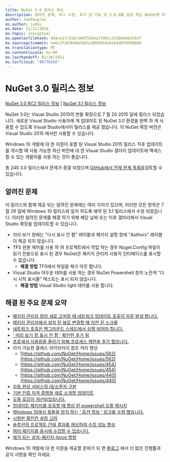 ```yaml
---
title: NuGet 3.0 릴리스 정보
description: 알려진 문제, 버그 수정, 추가 된 기능 및 3.0.0를 포함 하는 NuGet에 대 한 릴리스 정보입니다.
author: JonDouglas
ms.author: jodou
ms.date: 11/11/2016
ms.topic: conceptual
ms.openlocfilehash: 4d4ce17c33dc38df5504a77d9cc3530d466d70af
ms.sourcegitcommit: ee6c3f203648a5561c809db54ebeb1d0f0598b68
ms.translationtype: MT
ms.contentlocale: ko-KR
ms.lasthandoff: 01/26/2021
ms.locfileid: "98776556"
---
```

# <a name="nuget-30-release-notes"></a>NuGet 3.0 릴리스 정보

[NuGet 3.0 RC2 릴리스 정보](../release-notes/nuget-3.0-RC2.md)  |  [NuGet 3.1 릴리스 정보](../release-notes/nuget-3.1.md)

NuGet 3.0는 Visual Studio 2015의 번들 확장으로 7 월 20 2015 일에 릴리스 되었습니다. 새로운 Visual Studio 사용자에 게 업데이트 된 NuGet 3.0 환경을 완벽 하 게 사용할 수 있도록 Visual Studio에서이 릴리스를 제공 했습니다. 이 NuGet 확장 버전은 Visual Studio 2015 에서만 사용할 수 있습니다.

Windows 10 개발에 대 한 지원이 포함 된 Visual Studio 2015 릴리스 직후 업데이트를 게시할 때 사용 가능한 최신 버전에 대 한 Visual Studio 갤러리 업데이트에 액세스할 수 있는 개발자를 사용 하는 것이 좋습니다.

총 240 3.0 릴리스에서 문제가 종결 되었으며 [GitHub에서 전체 문제 목록을](https://github.com/NuGet/Home/issues?q=milestone%3A3.0.0-RTM+is%3Aclosed)검토할 수 있습니다.

## <a name="known-issues"></a>알려진 문제

이 릴리스와 함께 제공 되는 알려진 문제에는 여러 가지가 있으며, 이러한 모든 항목은 7 월 29 일에 Windows 10 릴리스와 일치 하도록 예약 된 3.1 릴리스에서 수정 되었습니다.  이러한 알려진 문제를 해결 하기 위해 해당 날짜 또는 이후 갤러리에서 Visual Studio 확장을 업데이트할 수 있습니다.

*  미리 보기 창에는 "다시 표시 안 함" 레이블과 패키지 설명 창에 "Authors" 레이블이 제공 되지 않습니다.
*  TFS 원본 제어를 사용 하 여 프로젝트에서 작업 하는 경우 Nuget.Config 파일이 읽기 전용으로 표시 된 경우 NuGet은 패키지 관리자 사용자 인터페이스를 표시할 수 없습니다.
   * **해결 방법** TFS에서 파일을 체크 아웃 합니다.
*  Visual Studio 어두운 테마를 사용 하는 경우 NuGet Powershell 창의 노란색 "다시 시작 표시줄" 텍스트는 표시 되지 않습니다.
   * **해결 방법** Visual Studio light 테마를 사용 합니다.


## <a name="summary-of-top-issues-resolved"></a>해결 된 주요 문제 요약

* [패키지 관리자 창이 새로 고쳐질 때 네트워크 업데이트 호출이 자주 발생 합니다.](https://github.com/NuGet/Home/issues/515)
* [패키지 관리자에서 설치 된 뷰로 변경할 때 지연 된 스크롤](https://github.com/NuGet/Home/issues/519)
* [네트워크 호출은 백그라운드 스레드에서 실행 되어야 합니다.](https://github.com/NuGet/Home/issues/516)
* [' 미리 보기 창 표시 안 함 ' 확인란 추가 됨](https://github.com/NuGet/Home/issues/566)
* [프로세서 사용량을 줄이기 위해 프로세스 제한을 추가 했습니다.](https://github.com/NuGet/Home/issues/356)
* 이식 가능한 클래스 라이브러리 참조 처리 향상
    * [https://github.com/NuGet/Home/issues/562](https://github.com/NuGet/Home/issues/562)
    * [https://github.com/NuGet/Home/issues/454](https://github.com/NuGet/Home/issues/454)
    * [https://github.com/NuGet/Home/issues/440](https://github.com/NuGet/Home/issues/440)
* [자동 완성 서비스의 대/소문자 구분](https://github.com/NuGet/Home/issues/198)
* [기본 인증 자격 증명을 새로 소개할 업데이트](https://github.com/NuGet/Home/issues/456)
* [오류 로깅이 개선되었습니다.](https://github.com/NuGet/Home/issues/407)
* [업데이트 패키지를 호출할 때 향상 된 powershell 오류 메시지](https://github.com/NuGet/Home/issues/5)
* [Windows 10에서 충돌을 방지 하는 ' 옵션 정보 ' 링크를 수정 했습니다.](https://github.com/NuGet/Home/issues/822)
* [시험판 확인란 설정 고려](https://github.com/NuGet/Home/issues/732)
* [솔루션의 프로젝트 간에 결과를 캐싱하여 수집 성능 향상](https://github.com/NuGet/Home/issues/721)
* [여러 패키지를 동시에 수집할 수 있습니다.](https://github.com/NuGet/Home/issues/713)
* [제거 되는 설치-패키지-force 명령](https://github.com/NuGet/Home/issues/697)

Windows 10 개발에 대 한 지원을 제공할 준비가 되 면 [블로그](http://blog.nuget.org) 에서 더 많은 진행률과 공지 사항을 확인 하세요.